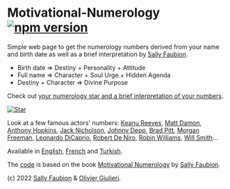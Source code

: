 # Motivational-Numerology [![npm version](https://img.shields.io/npm/v/motivational-numerology)](https://www.npmjs.com/package/motivational-numerology)

Simple web page to get the numerology numbers derived from your name and birth date as well as a brief interpretation by [Sally Faubion](http://sallysnumbers.com/).

- Birth date => Destiny + Personality + Attitude
- Full name => Character + Soul Urge + Hidden Agenda
- Destiny + Character => Divine Purpose

Check out [your numerology star and a brief interpretation of your numbers](https://evoluteur.github.io/motivational-numerology/).

[![Star](https://raw.githubusercontent.com/evoluteur/motivational-numerology/master/pix/numerology-star-labels.gif)](https://evoluteur.github.io/motivational-numerology/)

Look at a few famous actors' numbers:
[Keanu Reeves](https://evoluteur.github.io/motivational-numerology/?name=Keanu+Charles+Reeves&month=9&day=2&year=1964),
[Matt Damon](https://evoluteur.github.io/motivational-numerology/?name=Matthew+Paige+Damon&month=8&day=8&year=1970),
[Anthony Hopkins](https://evoluteur.github.io/motivational-numerology/?name=Philip+Anthony+Hopkins&month=12&day=31&year=1937),
[Jack Nicholson](https://evoluteur.github.io/motivational-numerology/?name=John+Joseph+Nicholson&month=4&day=22&year=1937),
[Johnny Depp](https://evoluteur.github.io/motivational-numerology/?name=John+Christopher+Depp+II&month=6&day=9&year=1963),
[Brad Pitt](https://evoluteur.github.io/motivational-numerology/?name=William+Bradley+Pitt&month=12&day=18&year=1963),
[Morgan Freeman](https://evoluteur.github.io/motivational-numerology/?name=Morgan+Freeman&month=6&day=1&year=1937),
[Leonardo DiCaprio](https://evoluteur.github.io/motivational-numerology/?name=Leonardo+Wilhelm+DiCaprio&month=11&day=11&year=1974),
[Robert De Niro](https://evoluteur.github.io/motivational-numerology/?name=Robert+Anthony+De+Niro+Jr.&month=8&day=17&year=1943),
[Robin Williams](https://evoluteur.github.io/motivational-numerology/?name=Robin+McLaurin+Williams&month=7&day=21&year=1951),
[Will Smith](https://evoluteur.github.io/motivational-numerology/?name=Willard+Carroll+Smith+Jr.&month=9&day=25&year=1968)...

Available in [English](https://evoluteur.github.io/motivational-numerology/), [French](https://evoluteur.github.io/motivational-numerology/index-french.html?) and [Turkish](https://evoluteur.github.io/motivational-numerology/index-turkish.html?).

The [code](https://github.com/evoluteur/motivational-numerology) is based on the book [Motivational Numerology](https://www.amazon.com/Motivational-Numerology-Numbers-Affect-Your/dp/0929765974) by [Sally Faubion](http://sallysnumbers.com/).

(c) 2022 [Sally Faubion](http://sallysnumbers.com/) & [Olivier Giulieri](https://evoluteur.github.io/).
